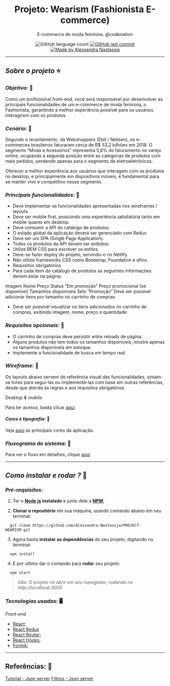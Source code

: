 <h1 align="center">
  Projeto: Wearism (Fashionista E-commerce)
</h1>
<p align="center">E-commerce de moda feminina. @codenation</p>

<p align="center">
  <img alt="GitHub language count" src="https://img.shields.io/github/repo-size/Alessandra-Nastassja/PROJECT-WEARISM?color=%23ffb9db">
  <a href="https://github.com/Alessandra-Nastassja/PROJECT-WEARISM/commits/master">
    <img alt="GitHub last commit" src="https://img.shields.io/github/last-commit/Alessandra-Nastassja/PROJECT-WEARISM?color=%23ffb9db">
  </a>
  <a href="https://www.linkedin.com/in/alessandra-nastassja/">
    <img alt="Made by Alessandra Nastassja" src="https://img.shields.io/badge/made%20by-AlessandraNastassja-%23ffb9db">
  </a>
</p>

****
## *Sobre o projeto* ⭐️

### *Objetivo:* 📌 

Como um profissional front-end, você será responsável por desenvolver as principais funcionalidades de um e-commerce de moda feminina, o Fashionista, garantindo a melhor experiência possível para os usuários interagirem com os produtos.

### *Cenário:* 📌 

Segundo o levantamento, da Webshoppers (Ebit / Nielsen), os e-commerces brasileiros faturaram cerca de R$ 53,2 bilhões em 2018. O segmento “Moda e Acessórios” representa 5,6% do faturamento no varejo online, ocupando a segunda posição entre as categorias de produtos com mais pedidos, perdendo apenas para o segmento de eletroeletrônicos.

Oferecer a melhor experiência aos usuários que interagem com os produtos no desktop, e principalmente em dispositivos móveis, é fundamental para se manter vivo e competitivo nesse segmento.

### *Principais funcionalidades:* 📌 

- Deve implementar as funcionalidades apresentadas nos wireframes / layouts.
- Deve ser mobile first, possuindo uma experiência satisfatória tanto em mobile quanto em desktop.
- Deve consumir a API do catálogo de produtos.
- O estado global da aplicação deverá ser gerenciado com Redux
- Deve ser um SPA (Single Page Application).
- Todos os produtos da API devem ser exibidos.
- Utilize BEM CSS para escrever os estilos.
- Deve-se fazer deploy do projeto, servindo-o no Netlify.
- Não utilize frameworks CSS como Bootstrap, Foundation e afins.
- Requisitos obrigatórios
- Para cada item do catálogo de produtos as seguintes informações devem estar na página:

Imagem
Nome
Preço
Status “Em promoção”
Preço promocional (se disponível)
Tamanhos disponíveis
Selo “Promoção”
Deve ser possível adicionar itens por tamanho no carrinho de compras.

- Deve ser possível visualizar os itens adicionados no carrinho de compras, exibindo imagem, nome, preço e quantidade.

### *Requisitos opcionais:* 📌 

- O carrinho de compras deve persistir entre reloads de página.
- Alguns produtos não tem todos os tamanhos disponíveis, mostre apenas os tamanhos disponíveis em estoque.
- Implemente a funcionalidade de busca em tempo real.

### *Wireframe:* 📌 

Os layouts abaixo servem de referência visual das funcionalidades, sintam-se livres para segui-las ou implementá-las com base em outras referências, desde que atenda às regras e aos requisitos obrigatórios.

*Desktop & mobile*

Para ter acesso, basta clicar [aqui](https://github.com/Alessandra-Nastassja/PROJECT-WEARISM/wiki/Wireframe).

#### *Cores e tipografia:* 📌 

Veja [aqui](https://github.com/Alessandra-Nastassja/PROJECT-WEARISM/wiki/Topografia-e-cores) as principais cores da aplicação.

### *Fluxograma do sistema:* 📌 

Para ver o fluxo em detalhes, clique [aqui](https://github.com/Alessandra-Nastassja/PROJECT-WEARISM/wiki/Fluxos-do-sistema)

****
## *Como instalar e rodar ?* 🚀
###  *Pré-requisitos:*
1. Ter o **[Node js](https://nodejs.org/en/) instalado** e junto dele a **[NPM](https://www.npmjs.com/)**;

2. **Clonar o repositório** em sua máquina, usando comando abaixo em seu terminal:

```
  git clone https://github.com/Alessandra-Nastassja/PROJECT-WEARISM.git
```

3. Agora basta **instalar as dependências** do seu projeto, digitando no terminal:

```
  npm install
```

4. E por ultimo dar o comando para **rodar** seu projeto:

```
  npm start
```

 > *Obs: O projeto irá abrir em seu navegador, rodando no http://localhost:3000*

### *Tecnologias usadas:* 🖥️

*Front-end*

* [React](https://pt-br.reactjs.org/docs/getting-started.html);
* [React Redux](https://redux.js.org/introduction/getting-started)
* [React Router](https://reacttraining.com/react-router/web/guides/quick-start);
* [React Hooks](https://pt-br.reactjs.org/docs/hooks-intro.html);
* [Formik](https://jaredpalmer.com/formik/docs/api/formik);
 ****
 
 ## Referências: 📑

 [Tutorial - Json server](https://code.tutsplus.com/pt/tutorials/fake-rest-api-up-and-running-using-json-server--cms-27871)
 [Filtros - Json server](https://code.tutsplus.com/pt/tutorials/fake-rest-api-up-and-running-using-json-server--cms-27871)
